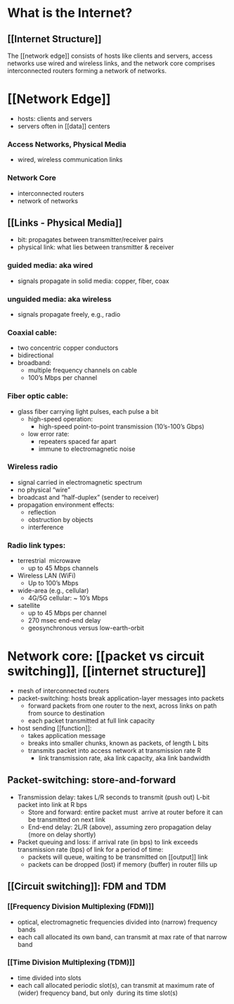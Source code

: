 # What is the Internet?
## [[Internet Structure]]
The [[network edge]] consists of hosts like clients and servers, access networks use wired and wireless links, and the network core comprises interconnected routers forming a network of networks.
# [[Network Edge]]
- hosts: clients and servers
- servers often in [[data]] centers
### Access Networks, Physical Media
- wired, wireless communication links
### Network Core
- interconnected routers
- network of networks
## [[Links - Physical Media]]
- bit: propagates between transmitter/receiver pairs
- physical link: what lies between transmitter & receiver
### guided media: aka wired
- signals propagate in solid media: copper, fiber, coax
### unguided media: aka wireless
- signals propagate freely, e.g., radio
### Coaxial cable:
- two concentric copper conductors
- bidirectional
- broadband:
	- multiple frequency channels on cable
	- 100’s Mbps per channel
### Fiber optic cable:
- glass fiber carrying light pulses, each pulse a bit
	- high-speed operation:
		- high-speed point-to-point transmission (10’s-100’s Gbps)
	- low error rate:
		- repeaters spaced far apart
		- immune to electromagnetic noise
### Wireless radio
- signal carried in electromagnetic spectrum
- no physical “wire”
- broadcast and “half-duplex” (sender to receiver)
- propagation environment effects:
	- reflection
	- obstruction by objects
	- interference
### Radio link types:
- terrestrial  microwave
	- up to 45 Mbps channels
- Wireless LAN (WiFi)
	- Up to 100’s Mbps
- wide-area (e.g., cellular)
	- 4G/5G cellular: ~ 10’s Mbps
- satellite
	- up to 45 Mbps per channel
	- 270 msec end-end delay
	- geosynchronous versus low-earth-orbit
# Network core: [[packet vs circuit switching]], [[internet structure]]
- mesh of interconnected routers
- packet-switching: hosts break application-layer messages into packets
	- forward packets from one router to the next, across links on path from source to destination
	- each packet transmitted at full link capacity
- host sending [[function]]:
	- takes application message
	- breaks into smaller chunks, known as packets, of length L bits
	- transmits packet into access network at transmission rate R
		- link transmission rate, aka link capacity, aka link bandwidth
## Packet-switching: store-and-forward
- Transmission delay: takes L/R seconds to transmit (push out) L-bit packet into link at R bps
	- Store and forward: entire packet must  arrive at router before it can be transmitted on next link
	- End-end delay: 2L/R (above), assuming zero propagation delay (more on delay shortly)
- Packet queuing and loss: if arrival rate (in bps) to link exceeds transmission rate (bps) of link for a period of time:
	- packets will queue, waiting to be transmitted on [[output]] link
	- packets can be dropped (lost) if memory (buffer) in router fills up
## [[Circuit switching]]: FDM and TDM
### [[Frequency Division Multiplexing (FDM)]]
- optical, electromagnetic frequencies divided into (narrow) frequency bands
- each call allocated its own band, can transmit at max rate of that narrow band
### [[Time Division Multiplexing (TDM)]]
- time divided into slots
- each call allocated periodic slot(s), can transmit at maximum rate of (wider) frequency band, but only  during its time slot(s)